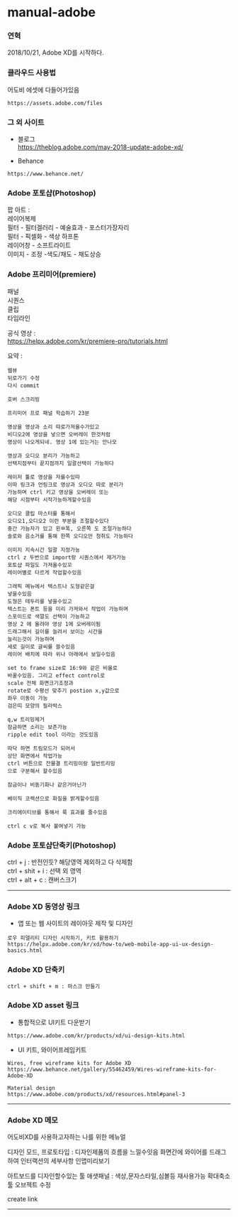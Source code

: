 # manual-adobe

### 연혁
2018/10/21, Adobe XD를 시작하다. 


### 클라우드 사용법

어도비 에셋에 다들어가있음
```
https://assets.adobe.com/files
```

### 그 외 사이트

- 블로그  
https://theblog.adobe.com/may-2018-update-adobe-xd/  

- Behance
```
https://www.behance.net/
```

### Adobe 포토샵(Photoshop)

팝 아트 :  
레이어복제  
필터 - 필터겔러리 - 예술효과 - 포스터가장자리  
필터 - 픽셀화 - 색상 하프톤  
레이어창 - 소프트라이트  
이미지 - 조정 -색도/채도 - 채도상승 

### Adobe 프리미어(premiere)
패널  
시퀀스  
클립  
타임라인  

공식 영상 :  
https://helpx.adobe.com/kr/premiere-pro/tutorials.html  

요약 : 
```
웹뷰
뒤로가기 수정
다시 commit

호버 스크리빙

프리미어 프로 패널 학습하기 23분

영상을 영상과 소리 따로가져올수가있고
비디오2에 영상을 넣으면 오버레이 한것처럼
영상이 나오게되네. 영상 1에 있는거는 안나모

영상과 오디오 분리가 가능하고
선택지점부터 끝지점까지 일괄선택이 가능하다

레이저 툴로 영상을 자를수있따
이따 링크과 언링크로 영상과 오디오 따로 분리가
가능하며 ctrl 키고 영상을 오버레이 또는
해당 시점부터 시작가능하게할수있음

오디오 클립 마스터를 통해서
오디오1,오디오2 이런 부분을 조절할수있다
중간 가늠자가 있고 왼ㅉ똑, 오른쪽 도 조절가능하다
솔로와 음소거를 통해 한쪽 오디오만 청취도 가능하다

이미지 지속시간 일괄 지정가능
ctrl z 두번으로 import랑 시퀀스에서 제거가능
포토샵 파일도 가져올수있꼬
레이어별로 다르게 작업할수있음

그래픽 메뉴에서 텍스트나 도형같은걸
넣을수있음
도형은 테두리를 넣을수있고
텍스트는 폰트 등을 미리 가져와서 작업이 가능하며
스포이드로 색깔도 선택이 가능하고
영상 2 에 올려야 영상 1에 오버레이됨
드래그해서 길이를 늘려서 보이는 시간을
늘리는것이 가능하며
세로 길이로 글씨를 쓸수있음
레이어 배치에 따라 위나 아래에서 보일수있음

set to frame size로 16:9와 같은 비율로
바꿀수있음. 그리고 effect control로
scale 전체 화면크기조정과
rotate로 수평선 맞추기 postion x,y값으로
좌우 이동이 가능
검은띠 모양의 필라박스

q,w 트리밍제거
잠금하면 소리는 보존가능
ripple edit tool 이라는 것도있음

따닥 하면 트림모드가 되어서
상단 화면에서 작업가능
ctrl 버튼으로 잔물결 트리밍이랑 일반트리밍
으로 구분해서 할수있음

잠금이나 비동기화나 같은거아닌가

베이직 코렉션으로 화질을 밝게할수있음

크리에이티브를 통해서 룩 효과를 줄수있음

ctrl c v로 복사 붙여넣기 가능
```

### Adobe 포토샵단축키(Photoshop) 

ctrl + j : 반전인듯? 해당영역 제외하고 다 삭제함   
ctrl + shit + i : 선택 외 영역  
ctrl + alt + c : 캔버스크기  

<hr/>

### Adobe XD 동영상 링크
- 앱 또는 웹 사이트의 레이아웃 제작 및 디자인
```
로우 피델리티 디자인 시작하기, 키트 활용하기
https://helpx.adobe.com/kr/xd/how-to/web-mobile-app-ui-ux-design-basics.html
```

### Adobe XD 단축키
```
ctrl + shift + m : 마스크 만들기
```

### Adobe XD asset 링크

- 통합적으로 UI키트 다운받기
```
https://www.adobe.com/kr/products/xd/ui-design-kits.html
```

- UI 키트, 와이어프레임키트
```
Wires, free wireframe kits for Adobe XD
https://www.behance.net/gallery/55462459/Wires-wireframe-kits-for-Adobe-XD

Material design
https://www.adobe.com/products/xd/resources.html#panel-3
```
<hr/>

### Adobe XD 메모
어도비XD를 사용하고자하는 나를 위한 메뉴얼

디자인 모드, 
프로토타입 : 디자인제품의 흐름을 느낄수잇음
화면간에 와이어를 드래그하여 인터랙션의 세부사항
인앱미리보기

아트보드를 디자인할수있는 툴
애샛패널 : 색상,문자스타일,심볼등 재사용가능
확대축소 툴
오브젝트 수정

create link

<hr/>
